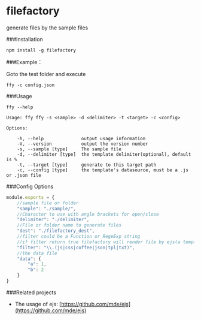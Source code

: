 # filefactory
generate files by the sample files

###Installation

```base
npm install -g filefactory
```

###Example：

Goto the test folder and execute

```base
ffy -c config.json
```

###Usage

```base
ffy --help
```

```console
Usage: ffy ffy -s <sample> -d <delimiter> -t <target> -c <config>

Options:

    -h, --help              output usage information
    -V, --version           output the version number
    -s, --sample [type]     The sample file
    -d, --delimiter [type]  the template delimiter(optional), default is %
    -t, --target [type]     generate to this target path
    -c, --config [type]     the template's datasource, must be a .js or .json file
```

###Config Options

```javascript
module.exports = {
    //sample file or folder
    "sample": "./sample/",
    //Character to use with angle brackets for open/close
    "delimiter": "./delimiter",
    //File or folder name to generate files
    "dest": "./filefactory_dest",
    //filter could be a Function or RegeExp string
    //if filter return true filefactory will render file by ejs(a template engine) and data(configed in this file)
    "filter": "\\.(js|css|coffee|json|tpl|txt)",
    //the data file 
    "data": {
        "a": 1,
        "b": 2
    }
}
```

###Related projects

* The usage of ejs: [https://github.com/mde/ejs](https://github.com/mde/ejs)